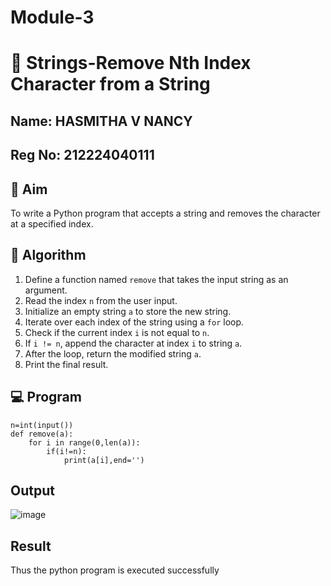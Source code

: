 # Module-3
# 🧹 Strings-Remove Nth Index Character from a String
## Name: HASMITHA V NANCY
## Reg No: 212224040111
## 🎯 Aim
To write a Python program that accepts a string and removes the character at a specified index.

## 🧠 Algorithm
1. Define a function named `remove` that takes the input string as an argument.
2. Read the index `n` from the user input.
3. Initialize an empty string `a` to store the new string.
4. Iterate over each index of the string using a `for` loop.
5. Check if the current index `i` is not equal to `n`.
6. If `i != n`, append the character at index `i` to string `a`.
7. After the loop, return the modified string `a`.
8. Print the final result.

## 💻 Program
~~~
n=int(input())
def remove(a):
    for i in range(0,len(a)):
        if(i!=n):
            print(a[i],end='')
~~~

## Output
![image](https://github.com/user-attachments/assets/2994d62f-80a3-45e7-bf3e-b98c17a2547a)

## Result
Thus the python program is executed successfully
